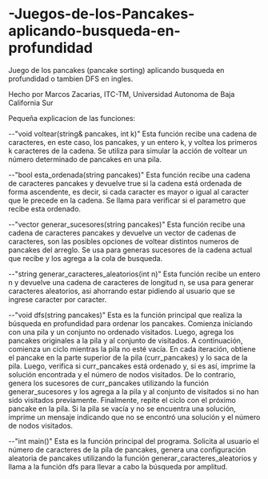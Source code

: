 # -Juegos-de-los-Pancakes-aplicando-busqueda-en-profundidad
Juego de los pancakes (pancake sorting) aplicando busqueda en profundidad o tambien DFS en ingles.

Hecho por Marcos Zacarias, ITC-TM, Universidad Autonoma de Baja California Sur

Pequeña explicacion de las funciones:

--"void voltear(string& pancakes, int k)" 
Esta función recibe una cadena de caracteres, en este caso, los pancakes, y un entero k, y voltea los primeros k caracteres de la cadena. Se utiliza para simular la acción de voltear un número determinado de pancakes en una pila.

--"bool esta_ordenada(string pancakes)" 
Esta función recibe una cadena de caracteres pancakes y devuelve true si la cadena está ordenada de forma ascendente, es decir, si cada caracter es mayor o igual al caracter que le precede en la cadena. Se llama para verificar si el parametro que recibe esta ordenado.

--"vector generar_sucesores(string pancakes)" 
Esta función recibe una cadena de caracteres pancakes y devuelve un vector de cadenas de caracteres, son las posibles opciones de voltear distintos numeros de pancakes del arreglo. Se usa para generas sucesores de la cadena actual que recibe y los agrega a la cola de busqueda.

--"string generar_caracteres_aleatorios(int n)" 
Esta función recibe un entero n y devuelve una cadena de caracteres de longitud n, se usa para generar caracteres aleatorios, asi ahorrando estar pidiendo al usuario que se ingrese caracter por caracter.

--"void dfs(string pancakes)"
Esta es la función principal que realiza la búsqueda en profundidad para ordenar los pancakes. Comienza iniciando con una pila y un conjunto no ordenado visitados. Luego, agrega los pancakes originales a la pila y al conjunto de visitados. A continuación, comienza un ciclo mientras la pila no esté vacía. En cada iteración, obtiene el pancake en la parte superior de la pila (curr_pancakes) y lo saca de la pila. Luego, verifica si curr_pancakes está ordenado y, si es así, imprime la solución encontrada y el número de nodos visitados. De lo contrario, genera los sucesores de curr_pancakes utilizando la función generar_sucesores y los agrega a la pila y al conjunto de visitados si no han sido visitados previamente. Finalmente, repite el ciclo con el próximo pancake en la pila. Si la pila se vacía y no se encuentra una solución, imprime un mensaje indicando que no se encontró una solución y el número de nodos visitados.

--"int main()" 
Esta es la función principal del programa. Solicita al usuario el número de caracteres de la pila de pancakes, genera una configuración aleatoria de pancakes utilizando la función generar_caracteres_aleatorios y llama a la función dfs para llevar a cabo la búsqueda por amplitud.
